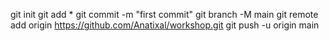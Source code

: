 git init
git add *
git commit -m "first commit"
git branch -M main
git remote add origin https://github.com/Anatixal/workshop.git
git push -u origin main